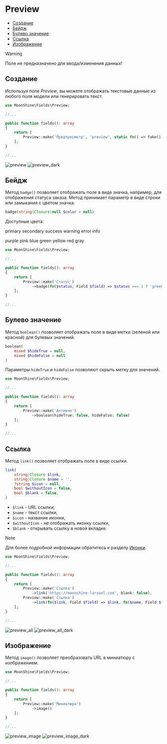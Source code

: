 # Preview

- [Создание](#make)
- [Бейдж](#badge)
- [Булево значение](#boolean)
- [Ссылка](#link)
- [Изображение](#image)

> [!WARNING]
> Поле не предназначено для ввода/изменения данных!

<a name="make"></a>
## Создание

Используя поле *Preview*, вы можете отображать текстовые данные из любого поля модели или генерировать текст.

```php
use MoonShine\Fields\Preview;

//...

public function fields(): array
{
    return [
        Preview::make('Предпросмотр', 'preview', static fn() => fake()->realText())
    ];
}

//...
```

![preview](https://raw.githubusercontent.com/moonshine-software/doc/2.x/resources/screenshots/preview.png)
![preview_dark](https://raw.githubusercontent.com/moonshine-software/doc/2.x/resources/screenshots/preview_dark.png)

<a name="badge"></a>
## Бейдж

Метод `badge()` позволяет отображать поле в виде значка, например, для отображения статуса заказа. Метод принимает параметр в виде строки или замыкания с цветом значка.

```php
badge(string|Closure|null $color = null)
```

Доступные цвета:

<p class="my-4 flex flex-wrap gap-1">
    <span class="badge badge-primary">primary</span>
    <span class="badge badge-secondary">secondary</span>
    <span class="badge badge-success">success</span>
    <span class="badge badge-warning">warning</span>
    <span class="badge badge-error">error</span>
    <span class="badge badge-info">info</span>
</p>

<p class="my-4 flex flex-wrap gap-1">
    <span class="badge badge-purple">purple</span>
    <span class="badge badge-pink">pink</span>
    <span class="badge badge-blue">blue</span>
    <span class="badge badge-green">green</span>
    <span class="badge badge-yellow">yellow</span>
    <span class="badge badge-red">red</span>
    <span class="badge badge-gray">gray</span>
</p>

```php
use MoonShine\Fields\Preview;

//...

public function fields(): array
{
    return [
        Preview::make('Статус')
            ->badge(fn($status, Field $field) => $status === 1 ? 'green' : 'gray')
    ];
}

//...
```

<a name="boolean"></a>
## Булево значение

Метод `boolean()` позволяет отображать поле в виде метки (зеленой или красной) для булевых значений.

```php
boolean(
    mixed $hideTrue = null,
    mixed $hideFalse = null
)
```

Параметры `hideTrue` и `hideFalse` позволяют скрыть метку для значений.

```php
use MoonShine\Fields\Preview;

//...

public function fields(): array
{
    return [
        Preview::make('Активно')
            ->boolean(hideTrue: false, hideFalse: false)
    ];
}

//...
```

<a name="link"></a>
## Ссылка

Метод `link()` позволяет отображать поле в виде ссылки.

```php
link(
    string|Closure $link,
    string|Closure $name = '',
    ?string $icon = null,
    bool $withoutIcon = false,
    bool $blank = false,
)
```

- `$link` - URL ссылки,
- `$name` - текст ссылки,
- `$icon` - название иконки,
- `$withoutIcon` - не отображать иконку ссылки,
- `$blank` - открывать ссылку в новой вкладке.

> [!NOTE]
> Для более подробной информации обратитесь к разделу [Иконки](https://moonshine-laravel.com/docs/resource/appearance/icons).

```php
use MoonShine\Fields\Preview;

//...

public function fields(): array
{
    return [
        Preview::make('Ссылка')
            ->link('https://moonshine-laravel.com', blank: false),
        Preview::make('Ссылка')
            ->link(fn($link, Field $field) => $link, fn($name, Field $field) => 'Перейти')
    ];
}

//...
```

![preview_all](https://raw.githubusercontent.com/moonshine-software/doc/2.x/resources/screenshots/preview_all.png)
![preview_all_dark](https://raw.githubusercontent.com/moonshine-software/doc/2.x/resources/screenshots/preview_all_dark.png)

<a name="image"></a>
## Изображение

Метод `image()` позволяет преобразовать URL в миниатюру с изображением.

```php
use MoonShine\Fields\Preview;

//...

public function fields(): array
{
    return [
        Preview::make('Миниатюра')
            ->image()
    ];
}

//...
```

![preview_image](https://raw.githubusercontent.com/moonshine-software/doc/2.x/resources/screenshots/preview_image.png)
![preview_image_dark](https://raw.githubusercontent.com/moonshine-software/doc/2.x/resources/screenshots/preview_image_dark.png)
